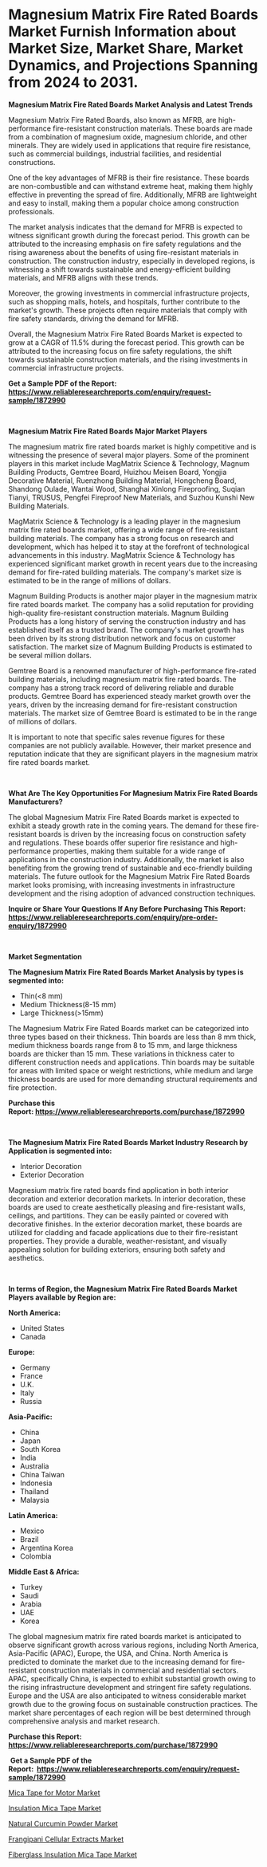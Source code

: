 <p><h1>Magnesium Matrix Fire Rated Boards Market Furnish Information about Market Size, Market Share, Market Dynamics, and Projections Spanning from 2024 to 2031.</h1></p><p><strong>Magnesium Matrix Fire Rated Boards Market Analysis and Latest Trends</strong></p>
<p><p>Magnesium Matrix Fire Rated Boards, also known as MFRB, are high-performance fire-resistant construction materials. These boards are made from a combination of magnesium oxide, magnesium chloride, and other minerals. They are widely used in applications that require fire resistance, such as commercial buildings, industrial facilities, and residential constructions.</p><p>One of the key advantages of MFRB is their fire resistance. These boards are non-combustible and can withstand extreme heat, making them highly effective in preventing the spread of fire. Additionally, MFRB are lightweight and easy to install, making them a popular choice among construction professionals.</p><p>The market analysis indicates that the demand for MFRB is expected to witness significant growth during the forecast period. This growth can be attributed to the increasing emphasis on fire safety regulations and the rising awareness about the benefits of using fire-resistant materials in construction. The construction industry, especially in developed regions, is witnessing a shift towards sustainable and energy-efficient building materials, and MFRB aligns with these trends.</p><p>Moreover, the growing investments in commercial infrastructure projects, such as shopping malls, hotels, and hospitals, further contribute to the market's growth. These projects often require materials that comply with fire safety standards, driving the demand for MFRB.</p><p>Overall, the Magnesium Matrix Fire Rated Boards Market is expected to grow at a CAGR of 11.5% during the forecast period. This growth can be attributed to the increasing focus on fire safety regulations, the shift towards sustainable construction materials, and the rising investments in commercial infrastructure projects.</p></p>
<p><strong>Get a Sample PDF of the Report:&nbsp; <a href="https://www.reliableresearchreports.com/enquiry/request-sample/1872990">https://www.reliableresearchreports.com/enquiry/request-sample/1872990</a></strong></p>
<p>&nbsp;</p>
<p><strong>Magnesium Matrix Fire Rated Boards Major Market Players</strong></p>
<p><p>The magnesium matrix fire rated boards market is highly competitive and is witnessing the presence of several major players. Some of the prominent players in this market include MagMatrix Science & Technology, Magnum Building Products, Gemtree Board, Huizhou Meisen Board, Yongjia Decorative Material, Ruenzhong Building Material, Hongcheng Board, Shandong Oulade, Wantai Wood, Shanghai Xinlong Fireproofing, Suqian Tianyi, TRUSUS, Pengfei Fireproof New Materials, and Suzhou Kunshi New Building Materials.</p><p>MagMatrix Science & Technology is a leading player in the magnesium matrix fire rated boards market, offering a wide range of fire-resistant building materials. The company has a strong focus on research and development, which has helped it to stay at the forefront of technological advancements in this industry. MagMatrix Science & Technology has experienced significant market growth in recent years due to the increasing demand for fire-rated building materials. The company's market size is estimated to be in the range of millions of dollars.</p><p>Magnum Building Products is another major player in the magnesium matrix fire rated boards market. The company has a solid reputation for providing high-quality fire-resistant construction materials. Magnum Building Products has a long history of serving the construction industry and has established itself as a trusted brand. The company's market growth has been driven by its strong distribution network and focus on customer satisfaction. The market size of Magnum Building Products is estimated to be several million dollars.</p><p>Gemtree Board is a renowned manufacturer of high-performance fire-rated building materials, including magnesium matrix fire rated boards. The company has a strong track record of delivering reliable and durable products. Gemtree Board has experienced steady market growth over the years, driven by the increasing demand for fire-resistant construction materials. The market size of Gemtree Board is estimated to be in the range of millions of dollars.</p><p>It is important to note that specific sales revenue figures for these companies are not publicly available. However, their market presence and reputation indicate that they are significant players in the magnesium matrix fire rated boards market.</p></p>
<p>&nbsp;</p>
<p><strong>What Are The Key Opportunities For Magnesium Matrix Fire Rated Boards Manufacturers?</strong></p>
<p><p>The global Magnesium Matrix Fire Rated Boards market is expected to exhibit a steady growth rate in the coming years. The demand for these fire-resistant boards is driven by the increasing focus on construction safety and regulations. These boards offer superior fire resistance and high-performance properties, making them suitable for a wide range of applications in the construction industry. Additionally, the market is also benefiting from the growing trend of sustainable and eco-friendly building materials. The future outlook for the Magnesium Matrix Fire Rated Boards market looks promising, with increasing investments in infrastructure development and the rising adoption of advanced construction techniques.</p></p>
<p><strong>Inquire or Share Your Questions If Any Before Purchasing This Report: <a href="https://www.reliableresearchreports.com/enquiry/pre-order-enquiry/1872990">https://www.reliableresearchreports.com/enquiry/pre-order-enquiry/1872990</a></strong></p>
<p>&nbsp;</p>
<p><strong>Market Segmentation</strong></p>
<p><strong>The Magnesium Matrix Fire Rated Boards Market Analysis by types is segmented into:</strong></p>
<p><ul><li>Thin(<8 mm)</li><li>Medium Thickness(8-15 mm)</li><li>Large Thickness(>15mm)</li></ul></p>
<p><p>The Magnesium Matrix Fire Rated Boards market can be categorized into three types based on their thickness. Thin boards are less than 8 mm thick, medium thickness boards range from 8 to 15 mm, and large thickness boards are thicker than 15 mm. These variations in thickness cater to different construction needs and applications. Thin boards may be suitable for areas with limited space or weight restrictions, while medium and large thickness boards are used for more demanding structural requirements and fire protection.</p></p>
<p><strong>Purchase this Report:&nbsp;<a href="https://www.reliableresearchreports.com/purchase/1872990">https://www.reliableresearchreports.com/purchase/1872990</a></strong></p>
<p>&nbsp;</p>
<p><strong>The Magnesium Matrix Fire Rated Boards Market Industry Research by Application is segmented into:</strong></p>
<p><ul><li>Interior Decoration</li><li>Exterior Decoration</li></ul></p>
<p><p>Magnesium matrix fire rated boards find application in both interior decoration and exterior decoration markets. In interior decoration, these boards are used to create aesthetically pleasing and fire-resistant walls, ceilings, and partitions. They can be easily painted or covered with decorative finishes. In the exterior decoration market, these boards are utilized for cladding and facade applications due to their fire-resistant properties. They provide a durable, weather-resistant, and visually appealing solution for building exteriors, ensuring both safety and aesthetics.</p></p>
<p>&nbsp;</p>
<p><strong>In terms of Region, the Magnesium Matrix Fire Rated Boards Market Players available by Region are:</strong></p>
<p>
    <p> <strong> North America: </strong>
        <ul>
            <li>United States</li>
            <li>Canada</li>
        </ul>
        </p> 
    <p> <strong> Europe: </strong>
        <ul>
            <li>Germany</li>
            <li>France</li>
            <li>U.K.</li>
            <li>Italy</li>
            <li>Russia</li>
        </ul>
        </p> 
    <p> <strong> Asia-Pacific: </strong>
        <ul>
            <li>China</li>
            <li>Japan</li>
            <li>South Korea</li>
            <li>India</li>
            <li>Australia</li>
            <li>China Taiwan</li>
            <li>Indonesia</li>
            <li>Thailand</li>
            <li>Malaysia</li>
        </ul>
        </p> 
    <p> <strong> Latin America: </strong>
        <ul>
            <li>Mexico</li>
            <li>Brazil</li>
            <li>Argentina Korea</li>
            <li>Colombia</li>
        </ul>
        </p> 
    <p> <strong> Middle East & Africa: </strong>
        <ul>
            <li>Turkey</li>
            <li>Saudi</li>
            <li>Arabia</li>
            <li>UAE</li>
            <li>Korea</li>
        </ul>
    </p>
    </p>
<p><p>The global magnesium matrix fire rated boards market is anticipated to observe significant growth across various regions, including North America, Asia-Pacific (APAC), Europe, the USA, and China. North America is predicted to dominate the market due to the increasing demand for fire-resistant construction materials in commercial and residential sectors. APAC, specifically China, is expected to exhibit substantial growth owing to the rising infrastructure development and stringent fire safety regulations. Europe and the USA are also anticipated to witness considerable market growth due to the growing focus on sustainable construction practices. The market share percentages of each region will be best determined through comprehensive analysis and market research.</p></p>
<p><strong>Purchase this Report: <a href="https://www.reliableresearchreports.com/purchase/1872990">https://www.reliableresearchreports.com/purchase/1872990</a></strong></p>
<p>&nbsp;<strong>Get a Sample PDF of the Report:&nbsp;&nbsp;<a href="https://www.reliableresearchreports.com/enquiry/request-sample/1872990">https://www.reliableresearchreports.com/enquiry/request-sample/1872990</a></strong></p>
<p><strong></strong></p>
<p><p><a href="https://github.com/gdfhhhj/Market-Research-Report-List-2/blob/main/mica-tape-for-motor-market.md">Mica Tape for Motor Market</a></p><p><a href="https://github.com/gulaimolin/Market-Research-Report-List-2/blob/main/insulation-mica-tape-market.md">Insulation Mica Tape Market</a></p><p><a href="https://github.com/luckyshygirl/Market-Research-Report-List-2/blob/main/natural-curcumin-powder-market.md">Natural Curcumin Powder Market</a></p><p><a href="https://github.com/vimar16th/Market-Research-Report-List-2/blob/main/frangipani-cellular-extracts-market.md">Frangipani Cellular Extracts Market</a></p><p><a href="https://github.com/ruslanpoljakovrd177/Market-Research-Report-List-2/blob/main/fiberglass-insulation-mica-tape-market.md">Fiberglass Insulation Mica Tape Market</a></p></p>